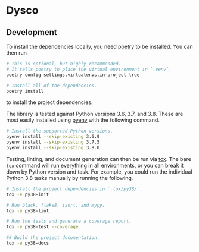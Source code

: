 # Dysco


## Development

To install the dependencies locally, you need [poetry](https://poetry.eustace.io/docs/#installation) to be installed.
You can then run

```bash
# This is optional, but highly recommended.
# It tells poetry to place the virtual environment in `.venv`.
poetry config settings.virtualenvs.in-project true

# Install all of the dependencies.
poetry install
```

to install the project dependencies.

The library is tested against Python versions 3.6, 3.7, and 3.8.
These are most easily installed using [pyenv](https://github.com/pyenv/pyenv#installation) with the following command.

```bash
# Install the supported Python versions.
pyenv install --skip-existing 3.6.9
pyenv install --skip-existing 3.7.5
pyenv install --skip-existing 3.8.0
```

Testing, linting, and document generation can then be run via [tox](https://tox.readthedocs.io/en/latest/).
The bare `tox` command will run everything in all environments, or you can break it down by Python version and task.
For example, you could run the individual Python 3.8 tasks manually by running the following.

```bash
# Install the project dependencies in `.tox/py38/`.
tox -e py38-init

# Run black, flake8, isort, and mypy.
tox -e py38-lint

# Run the tests and generate a coverage report.
tox -e py38-test --coverage

## Build the project documentation.
tox -e py38-docs
```

